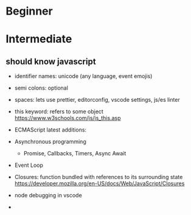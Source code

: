 # Beginner

# Intermediate

## should know javascript

- identifier names: unicode (any language, event emojis)
- semi colons: optional
- spaces: lets use prettier, editorconfig, vscode settings, js/es linter
- this keyword:
  refers to some object
  https://www.w3schools.com/js/js_this.asp
- ECMAScript latest additions:
- Asynchronous programming
  - Promise, Callbacks, Timers, Async Await
- Event Loop
- Closures: function bundled with references to its surrounding state
  https://developer.mozilla.org/en-US/docs/Web/JavaScript/Closures

- node debugging in vscode
-

